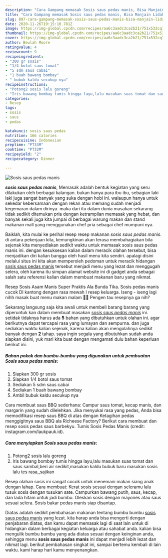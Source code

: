 ```yaml
---
description: "Cara Gampang memasak Sosis saus pedas manis, Bisa Manjain Lidah"
title: "Cara Gampang memasak Sosis saus pedas manis, Bisa Manjain Lidah"
slug: 897-cara-gampang-memasak-sosis-saus-pedas-manis-bisa-manjain-lidah
date: 2020-11-26T19:15:10.781Z
image: https://img-global.cpcdn.com/recipes/aa6c3aadc3ca2b21/751x532cq70/sosis-saus-pedas-manis-foto-resep-utama.jpg
thumbnail: https://img-global.cpcdn.com/recipes/aa6c3aadc3ca2b21/751x532cq70/sosis-saus-pedas-manis-foto-resep-utama.jpg
cover: https://img-global.cpcdn.com/recipes/aa6c3aadc3ca2b21/751x532cq70/sosis-saus-pedas-manis-foto-resep-utama.jpg
author: Beulah Moore
ratingvalue: 4
reviewcount: 9
recipeingredient:
- "300 gr sosis"
- "1/4 botol saus tomat"
- "5 sdm saus cabai"
- "1 buah bawang bombay"
- " bubuk kaldu secukup nya"
recipeinstructions:
- "Potong2 sosis lalu goreng"
- "Iris bawang bombay tumis hingga layu,lalu masukan suas tomat dan saus sambal,beri air sedikit,masukan kaldu bubuk baru masukan sosis lalu tes rasa,,sajikan"
categories:
- Resep
tags:
- sosis
- saus
- pedas

katakunci: sosis saus pedas 
nutrition: 166 calories
recipecuisine: Indonesian
preptime: "PT33M"
cooktime: "PT32M"
recipeyield: "2"
recipecategory: Dinner

---
```



![Sosis saus pedas manis](https://img-global.cpcdn.com/recipes/aa6c3aadc3ca2b21/751x532cq70/sosis-saus-pedas-manis-foto-resep-utama.jpg)

<b><i>sosis saus pedas manis</i></b>, Memasak adalah bentuk kegiatan yang seru dilakukan oleh berbagai kalangan. bukan hanya para ibu ibu, sebagian laki laki juga sangat banyak yang suka dengan hobi ini. walaupun hanya untuk sekedar kebersamaan dengan rekan atau memang sudah menjadi kegemaran dalam dirinya. maka dari itu dalam dunia masakan sekarang tidak sedikit ditemukan pria dengan ketrampilan memasak yang hebat, dan banyak sekali juga kita jumpai di berbagai warung makan dan stand makanan mall yang menggunakan chef pria sebagai chef mumpuni nya.

Baiklah, kita mulai ke perihal resep resep makanan <i>sosis saus pedas manis</i>. di antara pekerjaan kita, kemungkinan akan terasa membahagiakan bila sejenak kita menyediakan sedikit waktu untuk memasak sosis saus pedas manis ini. dengan kesuksesan kalian dalam meracik olahan tersebut, bisa menjadikan diri kalian bangga oleh hasil menu kita sendiri. apalagi disini melalui situs ini kita akan memperoleh pedoman untuk meracik hidangan <u>sosis saus pedas manis</u> tersebut menjadi menu yang lezat dan menggugah selera, oleh karena itu simpan alamat website ini di gadget anda sebagai salah satu referensi kalian dalam membuat makanan baru yang nikmat.

Resep Sosis Asam Manis Super Praktis Ala Bunda Tika. Sosis pedas manis cucok DI kantong dengan rasa mewah I resep keluarga. Iseng - iseng lagi nihh masak buat menu makan malam 👩‍🍳 Pengen tau resepnya ga nih?


Sekarang langsung saja kita awali untuk membeli barang barang yang diperuntuk kan dalam membuat masakan <u><i>sosis saus pedas manis</i></u> ini. setidak tidaknya harus ada <b>5</b> bahan yang dibutuhkan untuk olahan ini. agar berikutnya dapat tercapai rasa yang lumayan dan sempurna. dan juga sediakan waktu kalian sejenak, karena kalian akan mengolahnya sedikit banyak dengan <b>2</b> tahap. saya ingin segala yang dibutuhkan sudah anda siapkan disini, yuk mari kita buat dengan mengamati dulu bahan keperluan berikut ini.

<!--inarticleads1-->

##### Bahan pokok dan bumbu-bumbu yang digunakan untuk pembuatan Sosis saus pedas manis:

1. Siapkan 300 gr sosis
1. Siapkan 1/4 botol saus tomat
1. Sediakan 5 sdm saus cabai
1. Sediakan 1 buah bawang bombay
1. Ambil  bubuk kaldu secukup nya


Cara membuat saus BBQ sederhana: Campur saus tomat, kecap manis, dan margarin yang sudah dilelehkan. Jika menyukai rasa yang pedas, Anda bisa memodifikasi resep saus BBQ di atas dengan Ketagihan pedas menggigitnya saus BBQ ala Richeese Factory? Berikut cara membuat dan resep sosis pedas saus barbekyu. Tumis Sosis Pedas Manis (credit: instagram.com/laukpauk.id). 

<!--inarticleads2-->

##### Cara menyiapkan Sosis saus pedas manis:

1. Potong2 sosis lalu goreng
1. Iris bawang bombay tumis hingga layu,lalu masukan suas tomat dan saus sambal,beri air sedikit,masukan kaldu bubuk baru masukan sosis lalu tes rasa,,sajikan


Resep olahan sosis ini sangat cocok untuk menemani makan siang anak dengan lahap. Cara membuat: Kerat sosis sesuai dengan seleramu lalu tusuk sosis dengan tusukan sate. Campurkan bawang putih, saus, kecap, dan lada hitam untuk jadi bumbu. Oleskan sosis dengan mayones atau saus sesuai selera. Sosis bakar pedas manis siap disantap. 

Diatas adalah sedikit pembahasan makanan tentang bumbu bumbu <u>sosis saus pedas manis</u> yang lezat. kita harap anda bisa mengerti dengan penjabaran diatas, dan kamu dapat memasak lagi di saat lain untuk di hidangkan dalam berbagai kegiatan keluarga atau sahabat anda. kalian bisa mengulik bumbu bumbu yang ada diatas sesuai dengan keinginan anda, sehingga menu <b>sosis saus pedas manis</b> ini dapat menjadi lebih lezat dan nikmat lagi. berikut pembahasan singkat ini, sampai bertemu kembali di lain waktu. kami harap hari kamu menyenangkan.
